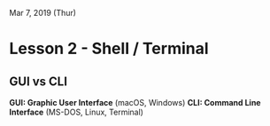 Mar 7, 2019 (Thur)
<H1> Lesson 2 - Shell / Terminal </H1>

<h2> GUI vs CLI </h2>

**GUI: Graphic User Interface** (macOS, Windows)
**CLI: Command Line Interface** (MS-DOS, Linux, Terminal)
